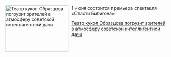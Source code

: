 <!--2025-05-05 18:30:34-->
<div class="yb">
  <div class="rss kino_teatr"><a href="https://www.kino-teatr.ru/teatr/news/y2025/5-5/37628/" title="Театр кукол Образцова погрузит зрителей в атмосферу советской интеллигентной дачи"><img src="https://www.kino-teatr.ru/news/8/2/37628/poster.jpg" width="196" height="147" align="left" hspace="5" style="margin: 0px 10px 0px 5px" alt="Театр кукол Образцова погрузит зрителей в атмосферу советской интеллигентной дачи"/></a>1 июня состоится премьера спектакля «Спасти Бибигона» <p class="titl"><a href="https://www.kino-teatr.ru/teatr/news/y2025/5-5/37628/">Театр кукол Образцова погрузит зрителей в атмосферу советской интеллигентной дачи</a></p></div>
</div>
